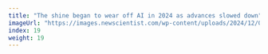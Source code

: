 ```yaml
---
title: "The shine began to wear off AI in 2024 as advances slowed down"
imageUrl: "https://images.newscientist.com/wp-content/uploads/2024/12/09172521/SEI_229326986.jpg?width=788"
index: 19
weight: 19
---
```

